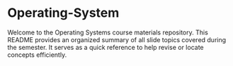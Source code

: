 # Operating-System

Welcome to the Operating Systems course materials repository. This README provides an organized summary of all slide topics covered during the semester. It serves as a quick reference to help revise or locate concepts efficiently.

